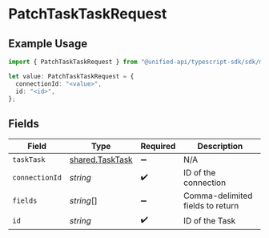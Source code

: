 # PatchTaskTaskRequest

## Example Usage

```typescript
import { PatchTaskTaskRequest } from "@unified-api/typescript-sdk/sdk/models/operations";

let value: PatchTaskTaskRequest = {
  connectionId: "<value>",
  id: "<id>",
};
```

## Fields

| Field                                                     | Type                                                      | Required                                                  | Description                                               |
| --------------------------------------------------------- | --------------------------------------------------------- | --------------------------------------------------------- | --------------------------------------------------------- |
| `taskTask`                                                | [shared.TaskTask](../../../sdk/models/shared/tasktask.md) | :heavy_minus_sign:                                        | N/A                                                       |
| `connectionId`                                            | *string*                                                  | :heavy_check_mark:                                        | ID of the connection                                      |
| `fields`                                                  | *string*[]                                                | :heavy_minus_sign:                                        | Comma-delimited fields to return                          |
| `id`                                                      | *string*                                                  | :heavy_check_mark:                                        | ID of the Task                                            |